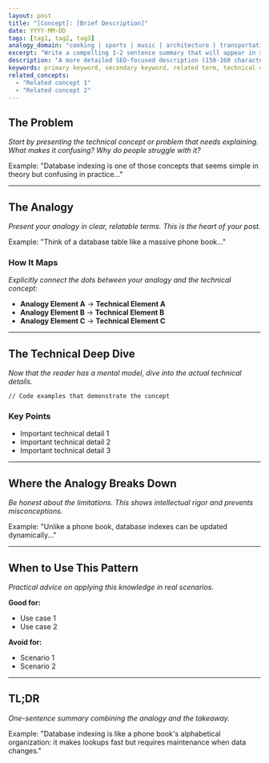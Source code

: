 ```yaml
---
layout: post
title: "[Concept]: [Brief Description]"
date: YYYY-MM-DD
tags: [tag1, tag2, tag3]
analogy_domain: "cooking | sports | music | architecture | transportation | etc."
excerpt: "Write a compelling 1-2 sentence summary that will appear in search results and social media previews. Focus on the problem solved and value provided."
description: "A more detailed SEO-focused description (150-160 characters) that includes target keywords naturally."
keywords: primary keyword, secondary keyword, related term, technical concept, programming language
related_concepts:
  - "Related concept 1"
  - "Related concept 2"
---
```


## The Problem

*Start by presenting the technical concept or problem that needs explaining. What makes it confusing? Why do people struggle with it?*

Example: "Database indexing is one of those concepts that seems simple in theory but confusing in practice..."

---

## The Analogy

*Present your analogy in clear, relatable terms. This is the heart of your post.*

Example: "Think of a database table like a massive phone book..."

### How It Maps

*Explicitly connect the dots between your analogy and the technical concept:*

- **Analogy Element A** → **Technical Element A**
- **Analogy Element B** → **Technical Element B**
- **Analogy Element C** → **Technical Element C**

---

## The Technical Deep Dive

*Now that the reader has a mental model, dive into the actual technical details.*

```[language]
// Code examples that demonstrate the concept
```

### Key Points

- Important technical detail 1
- Important technical detail 2
- Important technical detail 3

---

## Where the Analogy Breaks Down

*Be honest about the limitations. This shows intellectual rigor and prevents misconceptions.*

Example: "Unlike a phone book, database indexes can be updated dynamically..."

---

## When to Use This Pattern

*Practical advice on applying this knowledge in real scenarios.*

**Good for:**
- Use case 1
- Use case 2

**Avoid for:**
- Scenario 1
- Scenario 2

---

## TL;DR

*One-sentence summary combining the analogy and the takeaway.*

Example: "Database indexing is like a phone book's alphabetical organization: it makes lookups fast but requires maintenance when data changes."
